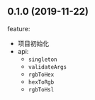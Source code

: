 ## 0.1.0 (2019-11-22)

feature:

- 项目初始化
- api:
  - `singleton`
  - `validateArgs`
  - `rgbToHex`
  - `hexToRgb`
  - `rgbToHsl`

